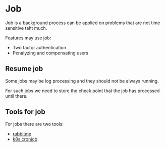 # Job

Job is a background process can be applied on problems that are not time sensitive taht much. 

Features may use job:
- Two factor authentication
- Penalyzing and compensating users

## Resume job

Some jobs may be log processing and they should not be always running. 

For such jobs we need to store the check point that the job has processed until there. 

## Tools for job

For jobs there are two tools:
- [rabbitmq](https://github.com/parsaeisa/Notes/blob/main/Software%20engineering/Brokers/Rabbit.md#job-schedule)
- [k8s cronjob](https://github.com/parsaeisa/Notes/blob/main/DevOps/kubernetes.md#job)